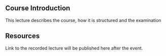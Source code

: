 ## Course Introduction
This lecture describes the course, how it is structured and the examination

## Resources
Link to the recorded lecture will be published here after the event.